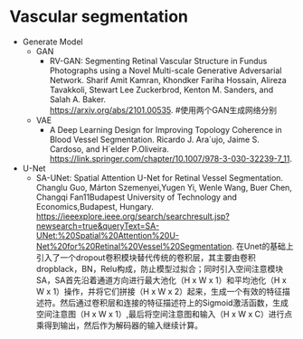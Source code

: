 # Vascular segmentation
* Generate Model
  * GAN
     * RV-GAN: Segmenting Retinal Vascular Structure in Fundus Photographs using a Novel Multi-scale Generative Adversarial Network.
       Sharif Amit Kamran, Khondker Fariha Hossain, Alireza Tavakkoli, Stewart Lee Zuckerbrod, Kenton M. Sanders, and Salah A. Baker.  
       https://arxiv.org/abs/2101.00535.
       #使用两个GAN生成网络分别
  * VAE
     * A Deep Learning Design for Improving Topology Coherence in Blood Vessel Segmentation. 
       Ricardo J. Ara´ujo, Jaime S. Cardoso, and H´elder P.Oliveira.  
       https://link.springer.com/chapter/10.1007/978-3-030-32239-7_11. 
* U-Net
  * SA-UNet: Spatial Attention U-Net for Retinal Vessel Segmentation.
    Changlu Guo, Márton Szemenyei,Yugen Yi, Wenle Wang, Buer Chen, Changqi Fan11Budapest University of Technology and Economics,Budapest, Hungary.
    https://ieeexplore.ieee.org/search/searchresult.jsp?newsearch=true&queryText=SA-UNet:%20Spatial%20Attention%20U-Net%20for%20Retinal%20Vessel%20Segmentation. 
    在Unet的基础上引入了一个dropout卷积模块替代传统的卷积层，其主要由卷积dropblack，BN，Relu构成，防止模型过拟合；同时引入空间注意模块SA，SA首先沿着通道方向进行最大池化（H x W x 1）和平均池化（H x W x 1）操作，并将它们拼接（H x W x 2）起来，生成一个有效的特征描述符。然后通过卷积层和连接的特征描述符上的Sigmoid激活函数，生成空间注意图（H x W x 1）,最后将空间注意图和输入（H x W x C）进行点乘得到输出，然后作为解码器的输入继续计算。
